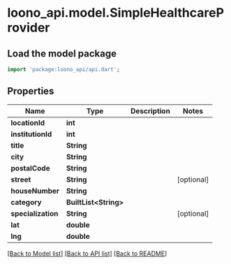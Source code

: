 # loono_api.model.SimpleHealthcareProvider

## Load the model package
```dart
import 'package:loono_api/api.dart';
```

## Properties
Name | Type | Description | Notes
------------ | ------------- | ------------- | -------------
**locationId** | **int** |  | 
**institutionId** | **int** |  | 
**title** | **String** |  | 
**city** | **String** |  | 
**postalCode** | **String** |  | 
**street** | **String** |  | [optional] 
**houseNumber** | **String** |  | 
**category** | **BuiltList&lt;String&gt;** |  | 
**specialization** | **String** |  | [optional] 
**lat** | **double** |  | 
**lng** | **double** |  | 

[[Back to Model list]](../README.md#documentation-for-models) [[Back to API list]](../README.md#documentation-for-api-endpoints) [[Back to README]](../README.md)


